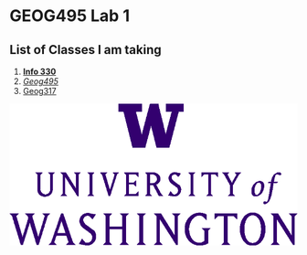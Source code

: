 # GEOG495 Lab 1

## List of Classes I am taking
1. [**Info 330**](https://myplan.uw.edu/course/#/courses/INFO330)
2. [*Geog495*](https://geography.washington.edu/courses/2022/autumn/geog/495/b)
3. [Geog317](https://geography.washington.edu/courses/2022/autumn/geog/317/a)



![uw logo](/img/logo.png)
